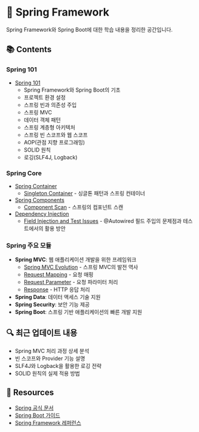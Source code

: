 # 🌱 Spring Framework

Spring Framework와 Spring Boot에 대한 학습 내용을 정리한 공간입니다.

## 📚 Contents

### Spring 101
- [Spring 101](./101/README.md)
  - Spring Framework와 Spring Boot의 기초
  - 프로젝트 환경 설정
  - 스프링 빈과 의존성 주입
  - 스프링 MVC
  - 데이터 객체 패턴
  - 스프링 계층형 아키텍처
  - 스프링 빈 스코프와 웹 스코프
  - AOP(관점 지향 프로그래밍)
  - SOLID 원칙
  - 로깅(SLF4J, Logback)

### Spring Core
- [Spring Container](./Core/Container/README.md)
  - [Singleton Container](./Core/Container/Singleton_Container.md) - 싱글톤 패턴과 스프링 컨테이너
- [Spring Components](./Core/Component/README.md)
  - [Component Scan](./Core/Component/Component_Scan.md) - 스프링의 컴포넌트 스캔
- [Dependency Injection](./Core/Injection/README.md)
  - [Field Injection and Test Issues](./Core/Injection/FieldInjectionAndTestIssues.md) - @Autowired 필드 주입의 문제점과 테스트에서의 활용 방안

### Spring 주요 모듈
- **Spring MVC**: 웹 애플리케이션 개발을 위한 프레임워크
  - [Spring MVC Evolution](./101/Spring_MVC_Evolution.md) - 스프링 MVC의 발전 역사
  - [Request Mapping](./101/Spring_MVC_Request_Mapping.md) - 요청 매핑
  - [Request Parameter](./101/Spring_MVC_Request_Parameter.md) - 요청 파라미터 처리
  - [Response](./101/Spring_MVC_Response.md) - HTTP 응답 처리
- **Spring Data**: 데이터 액세스 기술 지원
- **Spring Security**: 보안 기능 제공
- **Spring Boot**: 스프링 기반 애플리케이션의 빠른 개발 지원

## 🔍 최근 업데이트 내용
- Spring MVC 처리 과정 상세 분석
- 빈 스코프와 Provider 기능 설명
- SLF4J와 Logback을 활용한 로깅 전략
- SOLID 원칙의 실제 적용 방법

## 📖 Resources
- [Spring 공식 문서](https://spring.io/docs)
- [Spring Boot 가이드](https://spring.io/guides)
- [Spring Framework 레퍼런스](https://docs.spring.io/spring-framework/reference/) 